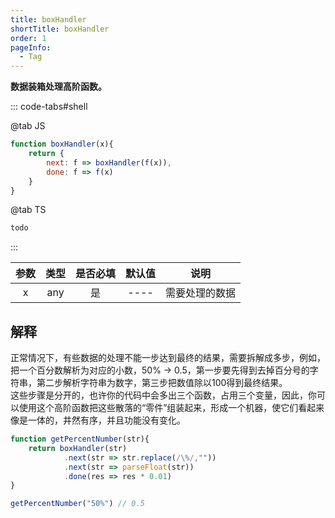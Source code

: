 ```yaml
---
title: boxHandler
shortTitle: boxHandler
order: 1
pageInfo:
  - Tag
---
```


**数据装箱处理高阶函数。**

::: code-tabs#shell

@tab JS
```javascript
function boxHandler(x){
    return {
        next: f => boxHandler(f(x)),
        done: f => f(x)
    }
}
```

@tab TS
```typescript
todo
```

:::

| 参数 | 类型 | 是否必填 | 默认值 | 说明 |
| :---: | :---: | :---: | :---: | :---: |
| x | any | 是 | ---- | 需要处理的数据 |

## 解释
正常情况下，有些数据的处理不能一步达到最终的结果，需要拆解成多步，例如，把一个百分数解析为对应的小数，50% -> 0.5，第一步要先得到去掉百分号的字符串，第二步解析字符串为数字，第三步把数值除以100得到最终结果。  
这些步骤是分开的，也许你的代码中会多出三个函数，占用三个变量，因此，你可以使用这个高阶函数把这些散落的“零件”组装起来，形成一个机器，使它们看起来像是一体的，井然有序，并且功能没有变化。

```javascript
function getPercentNumber(str){
    return boxHandler(str)
            .next(str => str.replace(/\%/,""))
            .next(str => parseFloat(str))
            .done(res => res * 0.01)
}

getPercentNumber("50%") // 0.5
```


